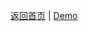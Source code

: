 [返回首页](https://github.com/dinglittle/Vue.js-start) | [Demo](https://github.com/dinglittle/Vue.js-start/blob/master/vue-demo/HelloVue.html)

